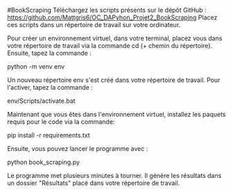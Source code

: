 #BookScraping
Téléchargez les scripts présents sur le dépôt GitHub : https://github.com/Mattgris6/OC_DAPyhon_Projet2_BookScraping
Placez ces scripts dans un répertoire de travail sur votre ordinateur.

Pour créer un environnement virtuel, dans votre terminal, placez vous dans votre répertoire de travail via la commande cd (+ chemin du répertoire).
Ensuite, tapez la commande :

python -m venv env

Un nouveau répertoire env s'est créé dans votre répertoire de travail.
Pour l'activer, tapez la commande :

env/Scripts/activate.bat

Maintenant que vous êtes dans l'environnement virtuel, installez les paquets requis pour le code via la commande:

pip install -r requirements.txt

Ensuite, vous pouvez lancer le programme avec :

python book_scraping.py

Le programme met plusieurs minutes à tourner. Il génère les résultats dans un dossier "Résultats" placé dans votre répertoire de travail.
